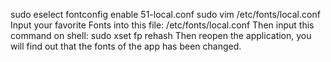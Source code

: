 sudo eselect fontconfig enable 51-local.conf
sudo vim /etc/fonts/local.conf
Input your favorite Fonts into this file: /etc/fonts/local.conf
Then input this command on shell:
sudo xset fp rehash
Then reopen the application, you will find out that the fonts of the app has been changed.
